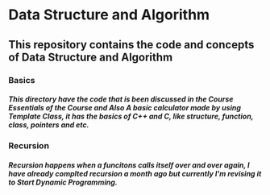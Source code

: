 # Data Structure and Algorithm

## This repository contains the code and concepts of Data Structure and Algorithm

### Basics

##### This directory have the code that is been discussed in the Course Essentials of the Course and Also A basic calculator made by using Template Class, it has the basics of C++ and C, like structure, function, class, pointers and etc.

### Recursion

##### Recursion happens when a funcitons calls itself over and over again, I have already complted recursion a month ago but currently I'm revising it to Start Dynamic Programming.